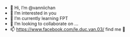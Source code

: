 - 👋 Hi, I’m @vanniichan
- 👀 I’m interested in you
- 🌱 I’m currently learning FPT
- 💞️ I’m looking to collaborate on ...
- 📫 https://www.facebook.com/le.duc.van.03/ find me 👀
<script src="https://tryhackme.com/badge/2325495"></script>



